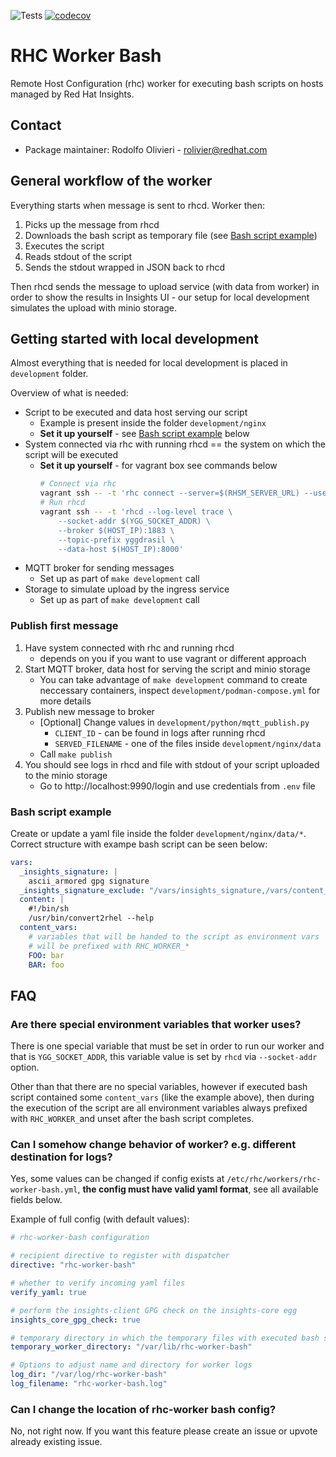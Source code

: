 ![Tests](https://github.com/oamg/rhc-worker-bash/actions/workflows/tests.yml/badge.svg)
[![codecov](https://codecov.io/github/oamg/rhc-worker-bash/branch/main/graph/badge.svg?token=6MRLOJS2SJ)](https://codecov.io/github/oamg/rhc-worker-bash)


# RHC Worker Bash

Remote Host Configuration (rhc) worker for executing bash scripts on hosts
managed by Red Hat Insights.

## Contact
* Package maintainer: Rodolfo Olivieri - rolivier@redhat.com

## General workflow of the worker

Everything starts when message is sent to rhcd. Worker then:

1. Picks up the message from rhcd
2. Downloads the bash script as temporary file (see [Bash script example](#bash-script-example))
3. Executes the script
4. Reads stdout of the script
5. Sends the stdout wrapped in JSON back to rhcd

Then rhcd sends the message to upload service (with data from worker) in order to show the results in Insights UI - our setup for local development simulates the upload with minio storage.

## Getting started with local development

Almost everything that is needed for local development is placed in `development` folder.

Overview of what is needed:

* Script to be executed and data host serving our script
    * Example is present inside the folder `development/nginx`
    * **Set it up yourself**  - see [Bash script example](#bash-script-example) below
* System connected via rhc with running rhcd == the system on which the script will be executed
    * **Set it up yourself** - for vagrant box see commands below
        ```bash
        # Connect via rhc
        vagrant ssh -- -t 'rhc connect --server=$(RHSM_SERVER_URL) --username=$(RHSM_USERNAME) --password=$(RHSM_PASSWORD)'
        # Run rhcd
        vagrant ssh -- -t 'rhcd --log-level trace \
            --socket-addr $(YGG_SOCKET_ADDR) \
            --broker $(HOST_IP):1883 \
            --topic-prefix yggdrasil \
            --data-host $(HOST_IP):8000'
        ```
* MQTT broker for sending messages
    * Set up as part of `make development` call
* Storage to simulate upload by the ingress service
    * Set up as part of `make development` call

### Publish first message

1. Have system connected with rhc and running rhcd
    * depends on you if you want to use vagrant or different approach
2. Start MQTT broker, data host for serving the script and minio storage
    * You can take advantage of `make development` command to create neccessary containers, inspect `development/podman-compose.yml` for more details
3. Publish new message to broker
    * [Optional] Change values in `development/python/mqtt_publish.py`
      * `CLIENT_ID` - can be found in logs after running rhcd
      * `SERVED_FILENAME` - one of the files inside `development/nginx/data`
    * Call `make publish`
4. You should see logs in rhcd and file with stdout of your script uploaded to the minio storage
    * Go to http://localhost:9990/login and use credentials from `.env` file

### Bash script example

Create or update a yaml file inside the folder `development/nginx/data/*`.
Correct structure with exampe bash script can be seen below:

```yml
vars:
  _insights_signature: |
    ascii_armored gpg signature
  _insights_signature_exclude: "/vars/insights_signature,/vars/content_vars"
  content: |
    #!/bin/sh
    /usr/bin/convert2rhel --help
  content_vars:
    # variables that will be handed to the script as environment vars
    # will be prefixed with RHC_WORKER_*
    FOO: bar
    BAR: foo
```
## FAQ

### Are there special environment variables that worker uses?

There is one special variable that must be set in order to run our worker and that is `YGG_SOCKET_ADDR`, this variable value is set by `rhcd` via `--socket-addr` option.

Other than that there are no special variables, however if executed bash script contained some `content_vars` (like the example above), then during the execution of the script are all environment variables always prefixed with `RHC_WORKER_`and unset after the bash script completes.

### Can I somehow change behavior of worker? e.g. different destination for logs?

Yes, some values can be changed if config exists at `/etc/rhc/workers/rhc-worker-bash.yml`, **the config must have valid yaml format**, see all available fields below.

Example of full config (with default values):
```yaml
# rhc-worker-bash configuration

# recipient directive to register with dispatcher
directive: "rhc-worker-bash"

# whether to verify incoming yaml files
verify_yaml: true

# perform the insights-client GPG check on the insights-core egg
insights_core_gpg_check: true

# temporary directory in which the temporary files with executed bash scripts are created
temporary_worker_directory: "/var/lib/rhc-worker-bash"

# Options to adjust name and directory for worker logs
log_dir: "/var/log/rhc-worker-bash"
log_filename: "rhc-worker-bash.log"
```

### Can I change the location of rhc-worker bash config?

No, not right now. If you want this feature please create an issue or upvote already existing issue.
